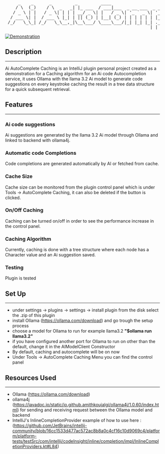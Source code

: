 <div align="center">
<pre>
     _    _      _         _         ____                      _      _          ____           _     _             
    / \  (_)    / \  _   _| |_ ___  / ___|___  _ __ ___  _ __ | | ___| |_ ___   / ___|__ _  ___| |__ (_)_ __   __ _ 
   / _ \ | |   / _ \| | | | __/ _ \| |   / _ \| '_ ` _ \| '_ \| |/ _ \ __/ _ \ | |   / _` |/ __| '_ \| | '_ \ / _` |
  / ___ \| |  / ___ \ |_| | || (_) | |__| (_) | | | | | | |_) | |  __/ ||  __/ | |__| (_| | (__| | | | | | | | (_| |
 /_/   \_\_| /_/   \_\__,_|\__\___/ \____\___/|_| |_| |_| .__/|_|\___|\__\___|  \____\__,_|\___|_| |_|_|_| |_|\__, |
                                                        |_|                                                   |___/ </pre>
</div>

[![Demonstration](https://img.youtube.com/vi/Bqi40Wf6a_8/maxresdefault.jpg)](https://youtu.be/k2XFYcXBXYM)
## Description
<hr>
<!-- Plugin description -->
Ai AutoComplete Caching is an IntelliJ plugin personal project created as a demonstration for a Caching algorithm for an Ai code Autocompletion service, it uses Ollama with the llama 3.2 Ai model to generate code suggestions on every keystroke caching the result in a tree data structure for a quick subsequent retrieval.
<!-- Plugin description end -->

## Features
<hr>

### Ai code suggestions 
Ai suggestions are generated by the llama 3.2 Ai model through Ollama and linked to backend with ollama4j.

### Automatic code Completions 
Code completions are generated automatically by AI or fetched from cache.

### Cache Size
Cache size can be monitored from the plugin control panel which is under Tools -> AutoComplete Caching, it can also be deleted if the button is clicked.

### On/Off Caching
Caching can be turned on/off in order to see the performance increase in the control panel.

### Caching Algorithm
Currently, caching is done with a tree structure where each node has a Character value and an Ai suggestion saved.

### Testing 
Plugin is tested 

## Set Up
<hr>

  - under settings -> plugins -> settings -> install plugin from the disk select the .zip of this plugin 
  - install Ollama (https://ollama.com/download) and go trough the setup process
  - choose a model for Ollama to run for example llama3.2  **"$ollama run llama3.2"**
  - if you have configured another port for Ollama to run on other than the default, change it in the AIModelClient Constructor  
  - By default, caching and autocomplete will be on now
  - Under Tools -> AutoComplete Caching Menu you can find the control panel

## Resources Used
<hr>

  - Ollama (https://ollama.com/download)
  - ollama4j (https://javadoc.io/static/io.github.amithkoujalgi/ollama4j/1.0.60/index.html) for sending and receiving request between the Ollama model and backend
  - IntelliJ's InlineCompletionProvider example of how to use here : (https://github.com/JetBrains/intellij-community/blob/16cc1533d477ac572ac8b8a0c4cf16c10d9069c4/platform/platform-tests/testSrc/com/intellij/codeInsight/inline/completion/impl/InlineCompletionProviders.kt#L84)
